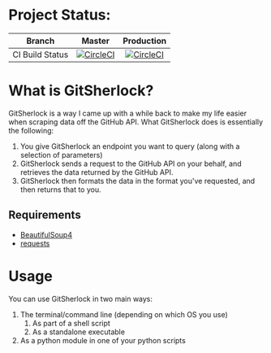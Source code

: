 # Project Status:
| Branch | Master | Production |
| ------ | :----: | :--------: |
| CI Build Status | [![CircleCI](https://circleci.com/gh/omazhary/gitsherlock/tree/master.svg?style=svg)](https://circleci.com/gh/omazhary/gitsherlock/tree/master) | [![CircleCI](https://circleci.com/gh/omazhary/gitsherlock/tree/production.svg?style=svg)](https://circleci.com/gh/omazhary/gitsherlock/tree/production) |

# What is GitSherlock?

GitSherlock is a way I came up with a while back to make my life easier when scraping data off the GitHub API.
What GitSherlock does is essentially the following:
1. You give GitSherlock an endpoint you want to query (along with a selection of parameters)
2. GitSherlock sends a request to the GitHub API on your behalf, and retrieves the data returned by the GitHub API.
3. GitSherlock then formats the data in the format you've requested, and then returns that to you.

## Requirements
- [BeautifulSoup4](https://pypi.org/project/beautifulsoup4/)
- [requests](https://pypi.org/project/requests/)

# Usage

You can use GitSherlock in two main ways:
1. The terminal/command line (depending on which OS you use)
    1. As part of a shell script
    2. As a standalone executable
2. As a python module in one of your python scripts
